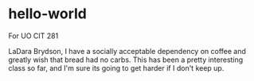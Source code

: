 # hello-world
For UO CIT 281

LaDara Brydson,
I have a socially acceptable dependency on coffee and greatly wish that bread had no carbs.
This has been a pretty interesting class so far, and I'm sure its going to get harder if I don't keep up.
